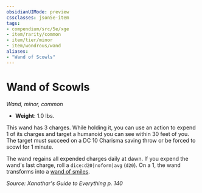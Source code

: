 ```yaml
---
obsidianUIMode: preview
cssclasses: json5e-item
tags:
- compendium/src/5e/xge
- item/rarity/common
- item/tier/minor
- item/wondrous/wand
aliases: 
- "Wand of Scowls"
---
```

# Wand of Scowls
*Wand, minor, common*  

- **Weight**: 1.0 lbs.

This wand has 3 charges. While holding it, you can use an action to expend 1 of its charges and target a humanoid you can see within 30 feet of you. The target must succeed on a DC 10 Charisma saving throw or be forced to scowl for 1 minute.

The wand regains all expended charges daily at dawn. If you expend the wand's last charge, roll a `dice:d20|noform|avg` (`d20`). On a 1, the wand transforms into a [wand of smiles](2-Mechanics/CLI/items/wand-of-smiles-xge.md).

*Source: Xanathar's Guide to Everything p. 140*